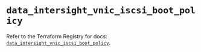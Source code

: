 # `data_intersight_vnic_iscsi_boot_policy`

Refer to the Terraform Registry for docs: [`data_intersight_vnic_iscsi_boot_policy`](https://registry.terraform.io/providers/ciscodevnet/intersight/1.0.71/docs/data-sources/vnic_iscsi_boot_policy).
